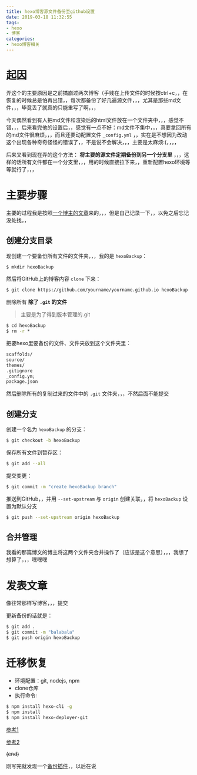 ```yaml
---
title: hexo博客源文件备份至github设置
date: 2019-03-18 11:32:55
tags:
- hexo
- 博客
categories:
- hexo博客相关
---
```


# 起因

弄这个的主要原因是之前搞崩过两次博客（手贱在上传文件的时候按ctrl+c，，在恢复的时候总是怕再出错，，每次都备份了好几遍源文件，，，尤其是那些md文件，，，毕竟丢了就真的只能重写了啊，，，

今天偶然看到有人把md文件和渲染后的html文件放在一个文件夹中，，，感觉不错，，，后来看完他的设置后，，感觉有一点不好：md文件不集中，，，真要拿回所有的md文件很麻烦，，，而且还要动配置文件 ``_config.yml`` ，，实在是不想因为改动这个出现各种奇奇怪怪的错误了，，不是说不会解决，，，主要是太麻烦:(，，，，

后来又看到现在弄的这个方法： **将主要的源文件定期备份到另一个分支里** ，，，这样的话所有文件都在一个分支里，，，用的时候直接拉下来，，重新配置hexo环境等等就行了，，，

<!-- more -->

# 主要步骤

主要的过程我是按照[一个博主的文章](https://blog.csdn.net/White_Idiot/article/details/80685990)来的，，，但是自己记录一下，，以免之后忘记没处找，，

## 创建分支目录

现创建一个要备份所有文件的文件夹，，，我的是 ``hexoBackup``：

```cmd
$ mkdir hexoBackup
```

然后将GitHub上的博客内容 ``clone`` 下来：

```bash
$ git clone https://github.com/yourname/yourname.github.io hexoBackup
```

删除所有 **除了 ``.git`` 的文件** 

>主要是为了得到版本管理的.git

```cmd
$ cd hexoBackup 
$ rm -r *
```

把要hexo里要备份的文件、文件夹放到这个文件夹里：

```cmd
scaffolds/
source/
themes/
.gitignore
_config.ym;
package.json
```

然后删除所有的复制过来的文件中的 ``.git`` 文件夹，，，不然后面不能提交

## 创建分支

创建一个名为 ``hexoBackup`` 的分支：

```bash
$ git checkout -b hexoBackup
```

保存所有文件到暂存区：

```bash
$ git add --all
```

提交变更：

```bash
$ git commit -m "create hexoBackup branch"
```

推送到GitHub，，并用 ``--set-upstream`` 与 ``origin`` 创建关联，，将 ``hexoBackup`` 设置为默认分支

```bash
$ git push --set-upstream origin hexoBackup
```

## 合并管理

我看的那篇博文的博主将这两个文件夹合并操作了（应该是这个意思），，，我想了想算了，，，嘿嘿嘿

# 发表文章

像往常那样写博客，，，提交

更新备份的话就是：

```bash
$ git add .
$ git commit -m "balabala"
$ git push origin hexoBackup
```

# 迁移恢复

+ 环境配置：git, nodejs, npm
+ clone仓库
+ 执行命令:

```bash
$ npm install hexo-cli -g
$ npm install
$ npm install hexo-deployer-git
```


[参考1](https://www.jianshu.com/p/baab04284923)

[参考2](https://blog.csdn.net/White_Idiot/article/details/80685990)

~~(end)~~

刚写完就发现一个[备份插件](https://github.com/coneycode/hexo-git-backup)，，以后在说